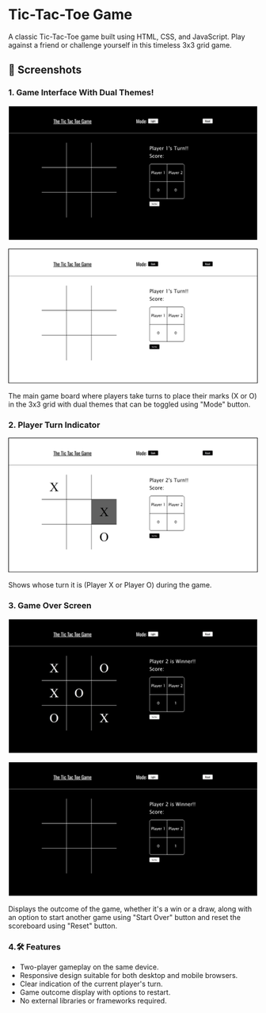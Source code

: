 # Tic-Tac-Toe Game

A classic Tic-Tac-Toe game built using HTML, CSS, and JavaScript. Play against a friend or challenge yourself in this timeless 3x3 grid game.

## 📸 Screenshots

### 1. Game Interface With Dual Themes!

![Game Interface](Images/dark.png)  
  
  
![Game Interface](Images/light.png)

The main game board where players take turns to place their marks (X or O) in the 3x3 grid with dual themes that can be toggled using "Mode" button.  
      

### 2. Player Turn Indicator

![Player Turn Indicator](Images/TURN.png)

Shows whose turn it is (Player X or Player O) during the game.

### 3. Game Over Screen

![Game Over Screen](Images/score.png)  
  

![Game Over Screen](Images/startover.png)    

Displays the outcome of the game, whether it's a win or a draw, along with an option to start another game using "Start Over" button and reset the scoreboard using "Reset" button.



### 4.🛠️ Features
- Two-player gameplay on the same device.  
- Responsive design suitable for both desktop and mobile browsers.  
- Clear indication of the current player's turn.  
- Game outcome display with options to restart.  
- No external libraries or frameworks required.  


